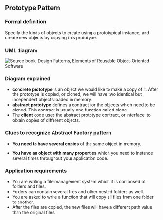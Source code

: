 ## Prototype Pattern

### Formal definition

Specify the kinds of objects to create using a prototypical instance, and create new objects by copying this prototype.

### UML diagram

![Source book: Design Patterns, Elements of Reusable Object-Oriented Software](https://github.com/osotorrio/designpatterns/tree/master/CSharp/Creational/Prototype)

### Diagram explained

- **concrete prototype** is an object we would like to make a copy of it. After the prototype is copied, or cloned, we will have two identical but independent objects loaded in memory.
- **abstract prototype** defines a contract for the objects which need to be cloned. This contract is usually one function called clone.
- The **client** code uses the abstract prototype contract, or interface, to obtain copies of different objects.

### Clues to recognize Abstract Factory pattern

- **You need to have several copies** of the same object in memory.

- **You have an object with many properties** which you need to instance several times throughout your application code.

### Application requirements

- You are writing a file management system which it is composed of folders and files.
- Folders can contain several files and other nested folders as well.
- You are asked to write a function that will copy all files from one folder to another.
- After the files are copied, the new files will have a different path value than the original files.
